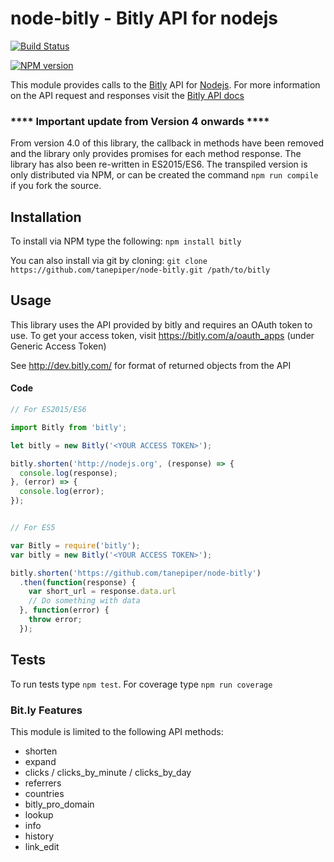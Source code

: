 # node-bitly - Bitly API for nodejs

[![Build Status](https://secure.travis-ci.org/tanepiper/node-bitly.png)](http://travis-ci.org/tanepiper/node-bitly)

[![NPM version](https://badge.fury.io/js/bitly.png)](http://badge.fury.io/js/bitly)

This module provides calls to the [Bitly](http://bitly.com) API for [Nodejs](http://nodejs.org).
For more information on the API request and responses visit the [Bitly API docs](http://dev.bitly.com/api.html)


### **** Important update from Version 4 onwards ****

From version 4.0 of this library, the callback in methods have been removed and the library only provides
promises for each method response.  The library has also been re-written in ES2015/ES6. The transpiled version
is only distributed via NPM, or can be created the command `npm run compile` if you fork the source.

## Installation

To install via NPM type the following: `npm install bitly`

You can also install via git by cloning: `git clone https://github.com/tanepiper/node-bitly.git /path/to/bitly`

## Usage

This library uses the API provided by bitly and requires an OAuth token to use.
To get your access token, visit https://bitly.com/a/oauth_apps (under Generic Access Token)

See http://dev.bitly.com/ for format of returned objects from the API

#### Code

```js
// For ES2015/ES6

import Bitly from 'bitly';

let bitly = new Bitly('<YOUR ACCESS TOKEN>');

bitly.shorten('http://nodejs.org', (response) => {
  console.log(response);
}, (error) => {
  console.log(error);
});


// For ES5

var Bitly = require('bitly');
var bitly = new Bitly('<YOUR ACCESS TOKEN>');

bitly.shorten('https://github.com/tanepiper/node-bitly')
  .then(function(response) {
    var short_url = response.data.url
    // Do something with data
  }, function(error) {
    throw error;
  });
```

## Tests
To run tests type `npm test`. For coverage type `npm run coverage`

### Bit.ly Features

This module is limited to the following API methods:

* shorten
* expand
* clicks / clicks_by_minute / clicks_by_day
* referrers
* countries
* bitly_pro_domain
* lookup
* info
* history
* link_edit
